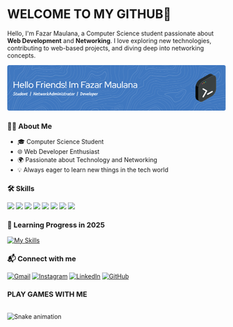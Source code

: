 # WELCOME TO MY GITHUB👋

Hello, I'm Fazar Maulana, a Computer Science student passionate about **Web Development** and **Networking**. I love exploring new technologies, contributing to web-based projects, and diving deep into networking concepts.

![Fazar's Learning Journey](img/github-header-image.png)

### 👨‍💻 About Me
- 🎓 Computer Science Student
- 🌐 Web Developer Enthusiast
- 🌍 Passionate about Technology and Networking
- 💡 Always eager to learn new things in the tech world

### 🛠️ Skills
<img src="https://img.shields.io/badge/HTML5-E34F26?style=for-the-badge&logo=html5&logoColor=white" /> <img src="https://img.shields.io/badge/CSS3-1572B6?style=for-the-badge&logo=css3&logoColor=white"> <img src="https://img.shields.io/badge/JavaScript-323330?style=for-the-badge&logo=javascript&logoColor=F7DF1E"> <img src="https://img.shields.io/badge/PHP-777BB4?style=for-the-badge&logo=php&logoColor=white"/> <img src="https://img.shields.io/badge/Dart-0175C2?style=for-the-badge&logo=dart&logoColor=white"> <img src="https://img.shields.io/badge/Laravel-FF2D20?style=for-the-badge&logo=laravel&logoColor=white" /> <img src ="https://img.shields.io/badge/MongoDB-4EA94B?style=for-the-badge&logo=mongodb&logoColor=white"> <img src="https://img.shields.io/badge/MySQL-005C84?style=for-the-badge&logo=mysql&logoColor=white">

### 🚀 Learning Progress in 2025
[![My Skills](https://skillicons.dev/icons?i=flutter,vue,react,express,nodejs,docker,kubernetes,next,kotlin,typescript&theme=dark&perline=5)](https://skillicons.dev)


### 📬 Connect with me
[![Gmail](https://img.shields.io/badge/Gmail-D14836?style=for-the-badge&logo=gmail&logoColor=white)](mailto:zarmaull179@gmail.com) [![Instagram](https://img.shields.io/badge/Instagram-E4405F?style=for-the-badge&logo=instagram&logoColor=white)](https://instagram.com/zarmaull_) [![LinkedIn](https://img.shields.io/badge/LinkedIn-0077B5?style=for-the-badge&logo=linkedin&logoColor=white)](https://www.linkedin.com/in/fazar-maulana-359a5a246) [![GitHub](https://img.shields.io/badge/GitHub%20Pages-222222?style=for-the-badge&logo=GitHub%20Pages&logoColor=white)](https://github.com/istzarmaull)

### PLAY GAMES WITH ME 
<br clear="both">

<img src="https://raw.githubusercontent.com/maurodesouza/maurodesouza/output/snake.svg" alt="Snake animation" />


